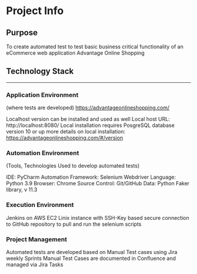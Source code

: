 # Project Info
## Purpose
 To create automated test to test basic business critical functionality of an eCommerce web application Advantage Online Shopping 

## Technology Stack
-----------------------------------------
### Application Environment

(where tests are developed) https://advantageonlineshopping.com/

Localhost version can be installed and used as well
Local host URL: http://localhost:8080/
Local installation requires PosgreSQL database version 10 or up
more details on local installation: https://advantageonlineshopping.com/#/version

### Automation Environment

(Tools, Technologies Used to develop automated tests)

IDE: PyCharm
Automation Framework: Selenium Webdriver
Language: Python 3.9
Browser: Chrome
Source Control: Git/GitHub
Data: Python Faker library, v 11.3

### Execution Environment

Jenkins on AWS EC2 Linix instance with SSH-Key based secure connection to GitHub repository to pull and run the selenium scripts

### Project Management

Automated tests are developed based on Manual Test cases using Jira weekly Sprints
Manual Test Cases are documented in Confluence and managed via Jira Tasks


